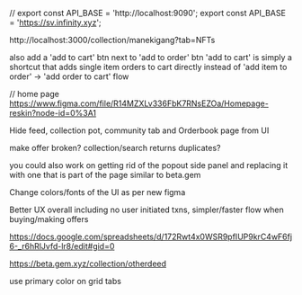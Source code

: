 // export const API_BASE = 'http://localhost:9090';
export const API_BASE = 'https://sv.infinity.xyz';

http://localhost:3000/collection/manekigang?tab=NFTs

also add a 'add to cart' btn next to 'add to order' btn
'add to cart' is simply a shortcut that adds single item orders to cart directly instead of 'add item to order' -> 'add order to cart' flow

// home page
https://www.figma.com/file/R14MZXLv336FbK7RNsEZOa/Homepage-reskin?node-id=0%3A1

Hide feed, collection pot, community tab and Orderbook page from UI

make offer broken?
collection/search returns duplicates?

you could also work on getting rid of the popout side panel and replacing it with one that is part of the page
similar to beta.gem

Change colors/fonts of the UI as per new figma

Better UX overall including no user initiated txns, simpler/faster flow when buying/making offers

https://docs.google.com/spreadsheets/d/172Rwt4x0WSR9pfIUP9krC4wF6fj6-_r6hRlJvfd-lr8/edit#gid=0

https://beta.gem.xyz/collection/otherdeed

use primary color on grid tabs
